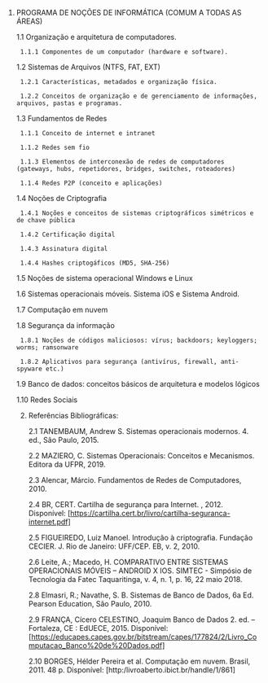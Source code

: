 1. PROGRAMA DE NOÇÕES DE INFORMÁTICA (COMUM A TODAS AS ÁREAS)

    1.1 Organização e arquitetura de computadores.

        1.1.1 Componentes de um computador (hardware e software).

    1.2 Sistemas de Arquivos (NTFS, FAT, EXT)

        1.2.1 Características, metadados e organização física.

        1.2.2 Conceitos de organização e de gerenciamento de informações, arquivos, pastas e programas.
        
    1.3 Fundamentos de Redes

        1.1.1 Conceito de internet e intranet

        1.1.2 Redes sem fio

        1.1.3 Elementos de interconexão de redes de computadores (gateways, hubs, repetidores, bridges, switches, roteadores)

        1.1.4 Redes P2P (conceito e aplicações)

    1.4 Noções de Criptografia

        1.4.1 Noções e conceitos de sistemas criptográficos simétricos e de chave pública

        1.4.2 Certificação digital

        1.4.3 Assinatura digital

        1.4.4 Hashes criptogáficos (MD5, SHA-256)

    1.5 Noções de sistema operacional Windows e Linux

    1.6 Sistemas operacionais móveis. Sistema iOS e Sistema Android.

    1.7 Computação em nuvem

    1.8 Segurança da informação

        1.8.1 Noções de códigos maliciosos: vírus; backdoors; keyloggers; worms; ramsonware

        1.8.2 Aplicativos para segurança (antivírus, firewall, anti-spyware etc.)

    1.9 Banco de dados: conceitos básicos de arquitetura e modelos lógicos

    1.10 Redes Sociais
    
    2. Referências Bibliográficas:

        2.1 TANEMBAUM, Andrew S. Sistemas operacionais modernos. 4. ed., São Paulo, 2015.

        2.2 MAZIERO, C. Sistemas Operacionais: Conceitos e Mecanismos. Editora da UFPR, 2019.

        2.3 Alencar, Márcio. Fundamentos de Redes de Computadores, 2010.

        2.4 BR, CERT. Cartilha de segurança para Internet. , 2012. Disponível: [https://cartilha.cert.br/livro/cartilha-seguranca-internet.pdf]

        2.5 FIGUEIREDO, Luiz Manoel. Introdução à criptografia. Fundação CECIER. J. Rio de Janeiro: UFF/CEP. EB, v. 2, 2010.

        2.6 Leite, A.; Macedo, H. COMPARATIVO ENTRE SISTEMAS OPERACIONAIS MÓVEIS – ANDROID X IOS. SIMTEC - Simpósio de Tecnologia da Fatec Taquaritinga, v. 4, n. 1, p. 16, 22 maio 2018.
        
        2.8 Elmasri, R.; Navathe, S. B. Sistemas de Banco de Dados, 6a Ed. Pearson Education, São Paulo, 2010.

        2.9 FRANÇA, Cícero CELESTINO, Joaquim Banco de Dados 2. ed. – Fortaleza, CE : EdUECE, 2015. Disponível:[https://educapes.capes.gov.br/bitstream/capes/177824/2/Livro_Computacao_Banco%20de%20Dados.pdf]
        
        2.10 BORGES, Hélder Pereira et al. Computação em nuvem. Brasil, 2011. 48 p. Disponível: [http:/livroaberto.ibict.br/handle/1/861]